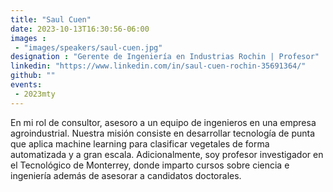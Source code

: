 ```yaml
---
title: "Saul Cuen"
date: 2023-10-13T16:30:56-06:00
images : 
 - "images/speakers/saul-cuen.jpg"
designation : "Gerente de Ingeniería en Industrias Rochin | Profesor"
linkedin: "https://www.linkedin.com/in/saul-cuen-rochin-35691364/"
github: ""
events: 
 - 2023mty
---
```


En mi rol de consultor, asesoro a un equipo de ingenieros en una empresa agroindustrial. Nuestra misión consiste en desarrollar tecnología de punta que aplica machine learning para clasificar vegetales de forma automatizada y a gran escala. Adicionalmente, soy profesor investigador en el Tecnológico de Monterrey, donde imparto cursos sobre ciencia e ingeniería además de asesorar a candidatos doctorales.